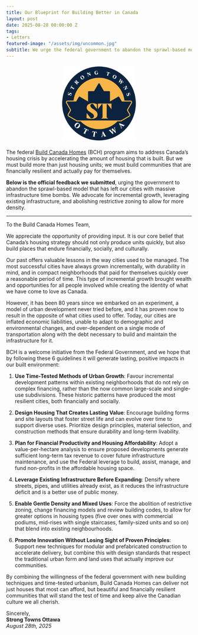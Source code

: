 ```yaml
---
title: Our Blueprint for Building Better in Canada
layout: post
date: 2025-08-28 00:00:00 Z
tags:
- Letters
featured-image: "/assets/img/uncommon.jpg"
subtitle: We urge the federal government to abandon the sprawl-based model that has left our cities with a plethora of infrastructure time bombs.
---
```


<div style="text-align: center; margin: 20px 0;">
  <img src="/assets/img/logo3.png" 
       style="width: 200px; height: auto; object-fit: contain;">
</div>

The federal [Build Canada Homes](https://housing-infrastructure.canada.ca/bch-mc/market-sounding-guide-sondage-marche-eng.html) (BCH) program aims to address Canada’s housing crisis by accelerating the amount of housing that is built. But we must build more than just housing units; we must build communities that are financially resilient and actually pay for themselves.

**Below is the official feedback we submitted**, urging the government to abandon the sprawl-based model that has left our cities with massive infrastructure time bombs. We advocate for incremental growth, leveraging existing infrastructure, and abolishing restrictive zoning to allow for more density.

--------------------------
To the Build Canada Homes Team,

We appreciate the opportunity of providing input. It is our core belief that Canada’s housing strategy should not only produce units quickly, but also build places that endure financially, socially, and culturally.

Our past offers valuable lessons in the way cities used to be managed. The most successful cities have always grown incrementally, with durability in mind, and in compact neighborhoods that paid for themselves quickly over a reasonable period of time. This type of incremental growth brought wealth and opportunities for all people involved while creating the identity of what we have come to love as Canada.

However, it has been 80 years since we embarked on an experiment, a model of urban development never tried before, and it has proven now to result in the opposite of what cities used to offer. Today, our cities are inflated economic liabilities, unable to adapt to demographic and environmental changes, and over-dependent on a single mode of transportation along with the debt necessary to build and maintain the infrastructure for it.

BCH is a welcome initiative from the Federal Government, and we hope that by following these 6 guidelines it will generate lasting, positive impacts in our built environment:

1.  **Use Time-Tested Methods of Urban Growth**: Favour incremental development patterns within existing neighborhoods that do not rely on complex financing, rather than the now common large-scale and single-use subdivisions. These historic patterns have produced the most resilient cities, both financially and socially.

2.  **Design Housing That Creates Lasting Value**: Encourage building forms and site layouts that foster street life and can evolve over time to support diverse uses. Prioritize design principles, material selection, and construction methods that ensure durability and long-term livability.

3.  **Plan for Financial Productivity and Housing Affordability**: Adopt a value-per-hectare analysis to ensure proposed developments generate sufficient long-term tax revenue to cover future infrastructure maintenance, and use the Federal leverage to build, assist, manage, and fund non-profits in the affordable housing space.

4.  **Leverage Existing Infrastructure Before Expanding**: Densify where streets, pipes, and utilities already exist, as it reduces the infrastructure deficit and is a better use of public money.

5.  **Enable Gentle Density and Mixed Uses**: Force the abolition of restrictive zoning, change financing models and review building codes, to allow for greater options in housing types (five over ones with commercial podiums, mid-rises with single staircases, family-sized units and so on) that blend into existing neighbourhoods.

6.  **Promote Innovation Without Losing Sight of Proven Principles**: Support new techniques for modular and prefabricated construction to accelerate delivery, but combine this with design standards that respect the traditional urban form and land uses that actually improve our communities.

By combining the willingness of the federal government with new building techniques and time-tested urbanism, Build Canada Homes can deliver not just houses that most can afford, but beautiful and financially resilient communities that will stand the test of time and keep alive the Canadian culture we all cherish.

Sincerely,  
**Strong Towns Ottawa**  
*August 28th, 2025*